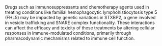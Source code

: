 Drugs such as immunosuppressants and chemotherapy agents used in treating conditions like familial hemophagocytic lymphohistiocytosis type 5 (FHL5) may be impacted by genetic variations in STXBP2, a gene involved in vesicle trafficking and SNARE complex functionality. These interactions can affect the efficacy and toxicity of these treatments by altering cellular responses in immune-modulated conditions, primarily through pharmacodynamic mechanisms related to immune cell function.